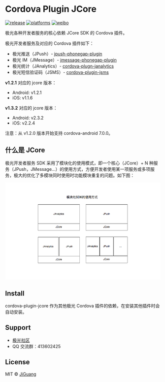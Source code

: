 # Cordova Plugin JCore

[![release](https://img.shields.io/badge/release-1.2.1-blue.svg)](https://github.com/jpush/jpush-phonegap-plugin/releases)
[![platforms](https://img.shields.io/badge/platforms-iOS%7CAndroid-lightgrey.svg)](https://github.com/jpush/jpush-phonegap-plugin)
[![weibo](https://img.shields.io/badge/weibo-JPush-blue.svg)](http://weibo.com/jpush?refer_flag=1001030101_&is_all=1)

极光各种开发者服务的核心依赖 JCore SDK 的 Cordova 插件。

极光开发者服务及对应的 Cordova 插件如下：

- 极光推送（JPush）- [jpush-phonegap-plugin](https://github.com/jpush/jpush-phonegap-plugin)
- 极光 IM（JMessage）- [jmessage-phonegap-plugin](https://github.com/jpush/jmessage-phonegap-plugin)
- 极光统计（JAnalytics）- [cordova-plugn-janalytics](https://github.com/jpush/cordova-plugin-janalytics)
- 极光短信验证码（JSMS）- [cordova-plugin-jsms](https://github.com/jpush/cordova-plugin-jsms)

**v1.2.1** 对应的 jcore 版本：

- Android: v1.2.1
- iOS: v1.1.6

**v1.3.2** 对应的 jcore 版本：

- Android: v2.3.2
- iOS: v2.2.4

注意：从 v1.2.0 版本开始支持 cordova-android 7.0.0。

## 什么是 JCore

极光开发者服务 SDK 采用了模块化的使用模式，即一个核心（JCore）+ N 种服务（JPush，JMessage...）的使用方式，方便开发者使用某一项服务或多项服务，极大的优化了多模块同时使用时功能模块重复的问题。如下图：

![](doc/sdk_model.png)

## Install

cordova-plugin-jcore 作为其他极光 Cordova 插件的依赖，在安装其他插件时会自动安装。

## Support

- [极光社区](http://community.jiguang.cn/)
- QQ 交流群：413602425

## License

MIT © [JiGuang](/license)
